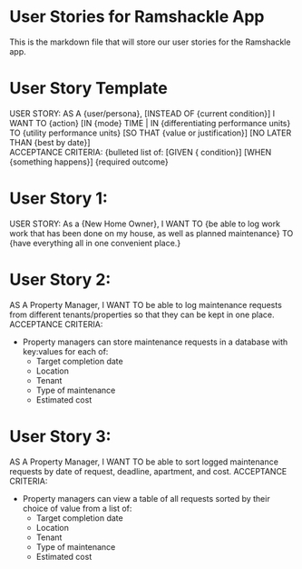 # User Stories for Ramshackle App  
This is the markdown file that will store our user stories for the Ramshackle app.  
# User Story Template  
 USER STORY: AS A {user/persona}, [INSTEAD OF {current condition}] I WANT TO {action} [IN {mode} TIME | IN {differentiating performance units} TO {utility performance units} [SO THAT {value or justification}] [NO LATER THAN {best by date}]  
ACCEPTANCE CRITERIA: {bulleted list of:  [GIVEN { condition}] [WHEN {something happens}] {required outcome}  
# User Story 1:  
USER STORY: As a {New Home Owner}, I WANT TO {be able to log work work that has been done on my house, as well as planned maintenance} TO {have everything all in one convenient place.}  

# User Story 2:
AS A Property Manager, I WANT TO be able to log maintenance requests from different tenants/properties so that they can be kept in one place.
ACCEPTANCE CRITERIA:
* Property managers can store maintenance requests in a database with key:values for each of:
    * Target completion date
    * Location
    * Tenant
    * Type of maintenance
    * Estimated cost

# User Story 3:
AS A Property Manager, I WANT TO be able to sort logged maintenance requests by date of request, deadline, apartment, and cost.
ACCEPTANCE CRITERIA:
* Property managers can view a table of all requests sorted by their choice of value from a list of: 
    * Target completion date
    * Location
    * Tenant
    * Type of maintenance
    * Estimated cost
